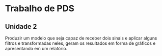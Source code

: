 # Trabalho de PDS

## Unidade 2
Produzir um modelo que seja capaz de receber dois sinais e aplicar alguns filtros e
transformadas neles, geram os resultados em forma de gráficos e apresentando em um relatório.
